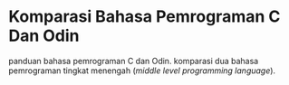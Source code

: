 # Komparasi Bahasa Pemrograman C Dan Odin

panduan bahasa pemrograman C dan Odin. komparasi dua bahasa pemrograman tingkat menengah (_middle level programming language_).
